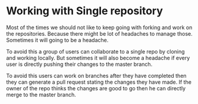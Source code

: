 # Working with Single repository

Most of the times we should not like to keep going with forking and work on the repositories. Because 
there might be lot of headaches to manage those. Sometimes it will going to be a headache. 

To avoid this a group of users can collaborate to a single repo by cloning and working locally. But
sometimes it will also become a headache if every user is directly pushing their changes to the master
branch.

To avoid this users can work on branches after they have completed then they can generate a pull request
stating the changes they have made. If the owner of the repo thinks the changes are good to go then he can
directly merge to the master branch.